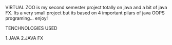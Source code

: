 VIRTUAL ZOO is my second semester project totally on java and a bit of java FX. Its a very small project  but its based on 4 important pilars of java OOPS programing... enjoy!

TENCHNOLOGIES USED

1.JAVA
2.JAVA FX
